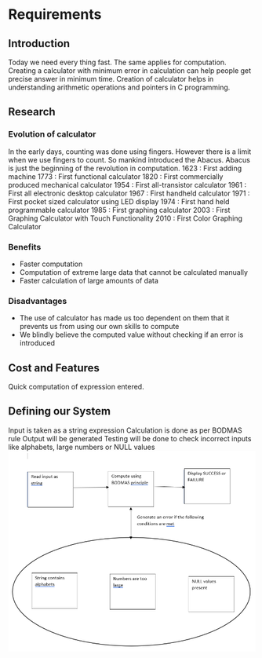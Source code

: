# Requirements
## Introduction
  Today we need every thing fast. The same applies for computation. Creating a calculator with minimum error in calculation can help people get precise answer in minimum time.
  Creation of calculator helps in understanding arithmetic operations and pointers in C programming.
  
## Research
### Evolution of calculator
  In the early days, counting was done using fingers. However there is a limit when we use fingers to count. So mankind introduced the Abacus. Abacus is just the beginning of the   revolution in computation.
  1623 : First adding machine
  1773 : First functional calculator
  1820 : First commercially produced mechanical calculator
  1954 : First all-transistor calculator
  1961 : First all electronic desktop calculator
  1967 : First handheld calculator
  1971 : First pocket sized calculator using LED display
  1974 : First hand held programmable calculator
  1985 : First graphing calculator
  2003 : First Graphing Calculator with Touch Functionality
  2010 : First Color Graphing Calculator
  
### Benefits
  * Faster computation
  * Computation of extreme large data that cannot be calculated manually
  * Faster calculation of large amounts of data
  
### Disadvantages
  * The use of calculator has made us too dependent on them that it prevents us from using our own skills to compute
  * We blindly believe the computed value without checking if an error is introduced
 
## Cost and Features
  Quick computation of expression entered.
  
## Defining our System
  Input is taken as a string expression
  Calculation is done as per BODMAS rule
  Output will be generated
  Testing will be done to check incorrect inputs like alphabets, large numbers or NULL values
  ![Architecture](https://github.com/AnnaroseK/MiniProjectC/blob/main/1_Requirements/Architecture.PNG)
  
